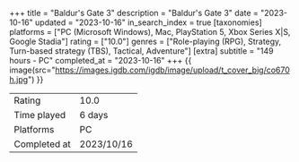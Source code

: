 +++
title = "Baldur's Gate 3"
description = "Baldur's Gate 3"
date = "2023-10-16"
updated = "2023-10-16"
in_search_index = true
[taxonomies]
platforms = ["PC (Microsoft Windows), Mac, PlayStation 5, Xbox Series X|S, Google Stadia"]
rating = ["10.0"]
genres = ["Role-playing (RPG), Strategy, Turn-based strategy (TBS), Tactical, Adventure"]
[extra]
subtitle = "149 hours - PC"
completed_at = "2023-10-16"
+++
{{ image(src="https://images.igdb.com/igdb/image/upload/t_cover_big/co670h.jpg") }}

|              |            |
| ------------ | ---------- |
| Rating       | 10.0 |
| Time played  | 6 days |
| Platforms    | PC |
| Completed at | 2023/10/16 |


